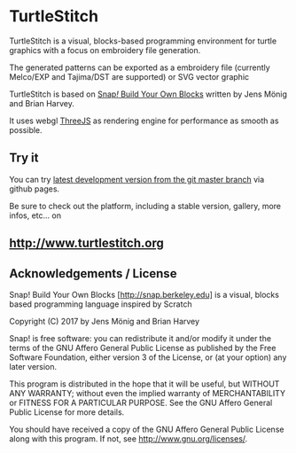 # TurtleStitch

TurtleStitch is a visual, blocks-based programming environment for turtle graphics with a focus on 
embroidery file generation. 

The generated patterns can be exported as a embroidery file (currently Melco/EXP and Tajima/DST are supported) or SVG vector graphic

TurtleStitch is based on [Snap<i>!</i> Build Your Own Blocks](http://snap.berkeley.edu) written by Jens Mönig and Brian Harvey.

It uses webgl [ThreeJS](http://threejs.org) as rendering engine for performance as smooth as possible.


## Try it

You can try [latest development version from the git master branch](https://backface.github.io/turtlestitch/) via github pages.

Be sure to check out the platform, including a stable version, gallery, more infos, etc... on

## http://www.turtlestitch.org



## Acknowledgements / License

Snap! Build Your Own Blocks [http://snap.berkeley.edu] is a 
visual, blocks based programming language inspired by Scratch

Copyright (C) 2017 by Jens Mönig and Brian Harvey

Snap! is free software: you can redistribute it and/or modify
it under the terms of the GNU Affero General Public License as
published by the Free Software Foundation, either version 3 of
the License, or (at your option) any later version.

This program is distributed in the hope that it will be useful,
but WITHOUT ANY WARRANTY; without even the implied warranty of
MERCHANTABILITY or FITNESS FOR A PARTICULAR PURPOSE.  See the
GNU Affero General Public License for more details.

You should have received a copy of the GNU Affero General Public License
along with this program.  If not, see <http://www.gnu.org/licenses/>.

